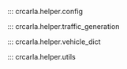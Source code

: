 
::: crcarla.helper.config

::: crcarla.helper.traffic_generation

::: crcarla.helper.vehicle_dict

::: crcarla.helper.utils